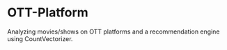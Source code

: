 # OTT-Platform
Analyzing movies/shows on OTT platforms and a recommendation engine using CountVectorizer.
